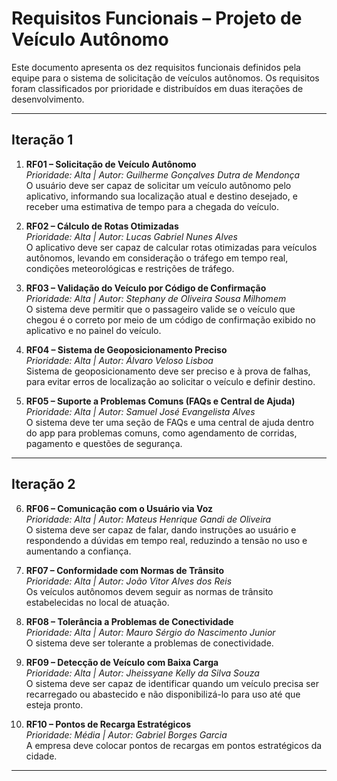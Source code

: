 # Requisitos Funcionais – Projeto de Veículo Autônomo

Este documento apresenta os dez requisitos funcionais definidos pela equipe para o sistema de solicitação de veículos autônomos. Os requisitos foram classificados por prioridade e distribuídos em duas iterações de desenvolvimento.

---

## Iteração 1

1. **RF01 – Solicitação de Veículo Autônomo**  
   *Prioridade: Alta | Autor: Guilherme Gonçalves Dutra de Mendonça*  
   O usuário deve ser capaz de solicitar um veículo autônomo pelo aplicativo, informando sua localização atual e destino desejado, e receber uma estimativa de tempo para a chegada do veículo.

2. **RF02 – Cálculo de Rotas Otimizadas**  
   *Prioridade: Alta | Autor: Lucas Gabriel Nunes Alves*  
   O aplicativo deve ser capaz de calcular rotas otimizadas para veículos autônomos, levando em consideração o tráfego em tempo real, condições meteorológicas e restrições de tráfego.

3. **RF03 – Validação do Veículo por Código de Confirmação**  
   *Prioridade: Alta | Autor: Stephany de Oliveira Sousa Milhomem*  
   O sistema deve permitir que o passageiro valide se o veículo que chegou é o correto por meio de um código de confirmação exibido no aplicativo e no painel do veículo.

4. **RF04 – Sistema de Geoposicionamento Preciso**  
   *Prioridade: Alta | Autor: Álvaro Veloso Lisboa*  
   Sistema de geoposicionamento deve ser preciso e à prova de falhas, para evitar erros de localização ao solicitar o veículo e definir destino.

5. **RF05 – Suporte a Problemas Comuns (FAQs e Central de Ajuda)**  
   *Prioridade: Alta | Autor: Samuel José Evangelista Alves*  
   O sistema deve ter uma seção de FAQs e uma central de ajuda dentro do app para problemas comuns, como agendamento de corridas, pagamento e questões de segurança.

---

## Iteração 2

6. **RF06 – Comunicação com o Usuário via Voz**  
   *Prioridade: Alta | Autor: Mateus Henrique Gandi de Oliveira*  
   O sistema deve ser capaz de falar, dando instruções ao usuário e respondendo a dúvidas em tempo real, reduzindo a tensão no uso e aumentando a confiança.

7. **RF07 – Conformidade com Normas de Trânsito**  
   *Prioridade: Alta | Autor: João Vitor Alves dos Reis*  
   Os veículos autônomos devem seguir as normas de trânsito estabelecidas no local de atuação.

8. **RF08 – Tolerância a Problemas de Conectividade**  
   *Prioridade: Alta | Autor: Mauro Sérgio do Nascimento Junior*  
   O sistema deve ser tolerante a problemas de conectividade.

9. **RF09 – Detecção de Veículo com Baixa Carga**  
   *Prioridade: Alta | Autor: Jheissyane Kelly da Silva Souza*  
   O sistema deve ser capaz de identificar quando um veículo precisa ser recarregado ou abastecido e não disponibilizá-lo para uso até que esteja pronto.

10. **RF10 – Pontos de Recarga Estratégicos**  
    *Prioridade: Média | Autor: Gabriel Borges Garcia*  
    A empresa deve colocar pontos de recargas em pontos estratégicos da cidade.

---
